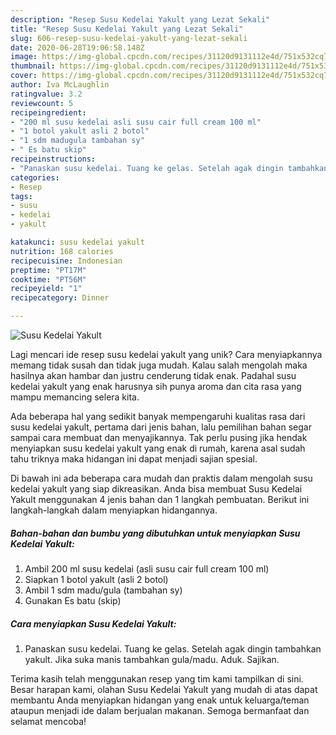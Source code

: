 ```yaml
---
description: "Resep Susu Kedelai Yakult yang Lezat Sekali"
title: "Resep Susu Kedelai Yakult yang Lezat Sekali"
slug: 606-resep-susu-kedelai-yakult-yang-lezat-sekali
date: 2020-06-28T19:06:58.148Z
image: https://img-global.cpcdn.com/recipes/31120d9131112e4d/751x532cq70/susu-kedelai-yakult-foto-resep-utama.jpg
thumbnail: https://img-global.cpcdn.com/recipes/31120d9131112e4d/751x532cq70/susu-kedelai-yakult-foto-resep-utama.jpg
cover: https://img-global.cpcdn.com/recipes/31120d9131112e4d/751x532cq70/susu-kedelai-yakult-foto-resep-utama.jpg
author: Iva McLaughlin
ratingvalue: 3.2
reviewcount: 5
recipeingredient:
- "200 ml susu kedelai asli susu cair full cream 100 ml"
- "1 botol yakult asli 2 botol"
- "1 sdm madugula tambahan sy"
- " Es batu skip"
recipeinstructions:
- "Panaskan susu kedelai. Tuang ke gelas. Setelah agak dingin tambahkan yakult. Jika suka manis tambahkan gula/madu. Aduk. Sajikan."
categories:
- Resep
tags:
- susu
- kedelai
- yakult

katakunci: susu kedelai yakult 
nutrition: 168 calories
recipecuisine: Indonesian
preptime: "PT17M"
cooktime: "PT56M"
recipeyield: "1"
recipecategory: Dinner

---
```



![Susu Kedelai Yakult](https://img-global.cpcdn.com/recipes/31120d9131112e4d/751x532cq70/susu-kedelai-yakult-foto-resep-utama.jpg)

Lagi mencari ide resep susu kedelai yakult yang unik? Cara menyiapkannya memang tidak susah dan tidak juga mudah. Kalau salah mengolah maka hasilnya akan hambar dan justru cenderung tidak enak. Padahal susu kedelai yakult yang enak harusnya sih punya aroma dan cita rasa yang mampu memancing selera kita.



Ada beberapa hal yang sedikit banyak mempengaruhi kualitas rasa dari susu kedelai yakult, pertama dari jenis bahan, lalu pemilihan bahan segar sampai cara membuat dan menyajikannya. Tak perlu pusing jika hendak menyiapkan susu kedelai yakult yang enak di rumah, karena asal sudah tahu triknya maka hidangan ini dapat menjadi sajian spesial.


Di bawah ini ada beberapa cara mudah dan praktis dalam mengolah susu kedelai yakult yang siap dikreasikan. Anda bisa membuat Susu Kedelai Yakult menggunakan 4 jenis bahan dan 1 langkah pembuatan. Berikut ini langkah-langkah dalam menyiapkan hidangannya.

<!--inarticleads1-->

##### Bahan-bahan dan bumbu yang dibutuhkan untuk menyiapkan Susu Kedelai Yakult:

1. Ambil 200 ml susu kedelai (asli susu cair full cream 100 ml)
1. Siapkan 1 botol yakult (asli 2 botol)
1. Ambil 1 sdm madu/gula (tambahan sy)
1. Gunakan  Es batu (skip)




<!--inarticleads2-->

##### Cara menyiapkan Susu Kedelai Yakult:

1. Panaskan susu kedelai. Tuang ke gelas. Setelah agak dingin tambahkan yakult. Jika suka manis tambahkan gula/madu. Aduk. Sajikan.




Terima kasih telah menggunakan resep yang tim kami tampilkan di sini. Besar harapan kami, olahan Susu Kedelai Yakult yang mudah di atas dapat membantu Anda menyiapkan hidangan yang enak untuk keluarga/teman ataupun menjadi ide dalam berjualan makanan. Semoga bermanfaat dan selamat mencoba!

